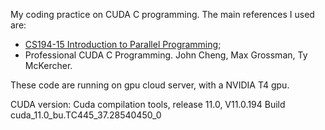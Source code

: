 My coding practice on CUDA C programming. 
The main references I used are: 
- [CS194-15 Introduction to Parallel Programming](
  https://sites.google.com/lbl.gov/cs194-15-fa2020/);
- Professional CUDA C Programming. John Cheng, Max Grossman, Ty McKercher.

These code are running on gpu cloud server, with a NVIDIA T4 gpu.

CUDA version:
Cuda compilation tools, release 11.0, V11.0.194
Build cuda_11.0_bu.TC445_37.28540450_0
